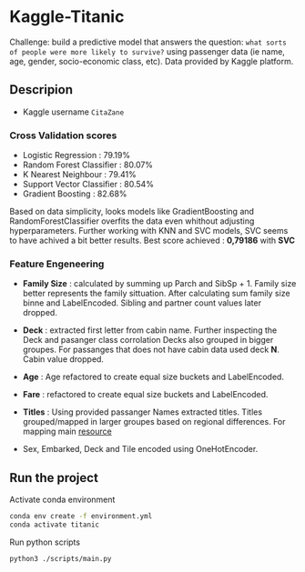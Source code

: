 # Kaggle-Titanic
Challenge: build a predictive model that answers the question: `what sorts of people were more likely to survive?` using passenger data (ie name, age, gender, socio-economic class, etc).
Data provided by Kaggle platform.

## Descripion
* Kaggle username `CitaZane`
### Cross Validation scores
* Logistic Regression       : 79.19%
* Random Forest Classifier  : 80.07%
* K Nearest Neighbour       : 79.41%
* Support Vector Classifier : 80.54%
* Gradient Boosting         : 82.68%

Based on data simplicity, looks  models like GradientBoosting and RandomForestClassifier overfits the data even whithout adjusting hyperparameters.
Further working with KNN and SVC models, SVC seems to have achived a bit better results.
Best score achieved : **0,79186** with **SVC**

### Feature Engeneering
* **Family Size** : calculated by summing up Parch and SibSp + 1. Family size better represents the family sittuation. After calculating sum family size binne and LabelEncoded. Sibling and partner count values later dropped.
* **Deck** : extracted first letter from cabin name. Further inspecting the Deck and pasanger class corrolation Decks also grouped in bigger groupes. For passanges that does not have cabin data used deck **N**. Cabin value dropped.
* **Age** : Age refactored to create equal size buckets and LabelEncoded.
* **Fare** : refactored to create equal size buckets and LabelEncoded.
* **Titles** : Using provided passanger Names extracted titles. Titles grouped/mapped in larger groupes based on regional differences. For mapping main [resource](https://www.kaggle.com/code/konstantinmasich/titanic-0-82-0-83/notebook)

* Sex, Embarked, Deck and Tile encoded using OneHotEncoder.

## Run the project
Activate conda environment
```bash
conda env create -f environment.yml
conda activate titanic
```
Run python scripts
```bash
python3 ./scripts/main.py
```
<!-- Save currnet env packages -->
<!-- conda env export --from-history > environment.yml -->

